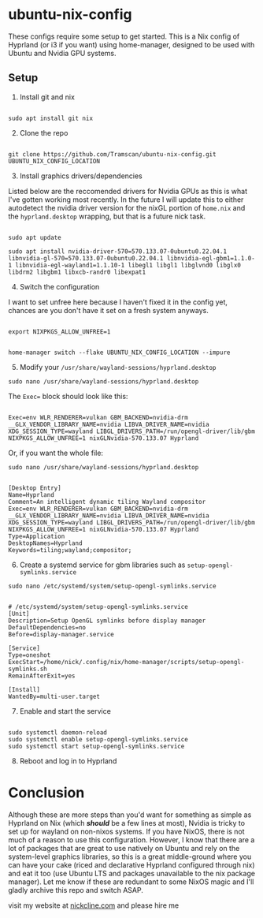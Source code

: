 # ubuntu-nix-config

These configs require some setup to get started. This is a Nix config of Hyprland (or i3 if you want) using home-manager, designed to be used with Ubuntu and Nvidia GPU systems. 

## Setup

1. Install git and nix

```

sudo apt install git nix

```

2. Clone the repo

```

git clone https://github.com/Tramscan/ubuntu-nix-config.git UBUNTU_NIX_CONFIG_LOCATION

```

3. Install graphics drivers/dependencies

Listed below are the reccomended drivers for Nvidia GPUs as this is what I've gotten working most recently. In the future I will update this to either autodetect the nvidia driver version for the nixGL portion of `home.nix` and the `hyprland.desktop` wrapping, but that is a future nick task.

```

sudo apt update

sudo apt install nvidia-driver-570=570.133.07-0ubuntu0.22.04.1 libnvidia-gl-570=570.133.07-0ubuntu0.22.04.1 libnvidia-egl-gbm1=1.1.0-1 libnvidia-egl-wayland1=1.1.10-1 libegl1 libgl1 libglvnd0 libglx0 libdrm2 libgbm1 libxcb-randr0 libexpat1

```

4. Switch the configuration

I want to set unfree here because I haven't fixed it in the config yet, chances are you don't have it set on a fresh system anyways.

```

export NIXPKGS_ALLOW_UNFREE=1

```

```

home-manager switch --flake UBUNTU_NIX_CONFIG_LOCATION --impure

```

5. Modify your `/usr/share/wayland-sessions/hyprland.desktop`

`sudo nano /usr/share/wayland-sessions/hyprland.desktop`

The `Exec=` block should look like this:

```

Exec=env WLR_RENDERER=vulkan GBM_BACKEND=nvidia-drm __GLX_VENDOR_LIBRARY_NAME=nvidia LIBVA_DRIVER_NAME=nvidia XDG_SESSION_TYPE=wayland LIBGL_DRIVERS_PATH=/run/opengl-driver/lib/gbm NIXPKGS_ALLOW_UNFREE=1 nixGLNvidia-570.133.07 Hyprland

```

Or, if you want the whole file:

`sudo nano /usr/share/wayland-sessions/hyprland.desktop`

```

[Desktop Entry]
Name=Hyprland
Comment=An intelligent dynamic tiling Wayland compositor
Exec=env WLR_RENDERER=vulkan GBM_BACKEND=nvidia-drm __GLX_VENDOR_LIBRARY_NAME=nvidia LIBVA_DRIVER_NAME=nvidia XDG_SESSION_TYPE=wayland LIBGL_DRIVERS_PATH=/run/opengl-driver/lib/gbm NIXPKGS_ALLOW_UNFREE=1 nixGLNvidia-570.133.07 Hyprland
Type=Application
DesktopNames=Hyprland
Keywords=tiling;wayland;compositor;

```

6. Create a systemd service for gbm libraries such as `setup-opengl-symlinks.service`

`sudo nano /etc/systemd/system/setup-opengl-symlinks.service`

```

# /etc/systemd/system/setup-opengl-symlinks.service
[Unit]
Description=Setup OpenGL symlinks before display manager
DefaultDependencies=no
Before=display-manager.service

[Service]
Type=oneshot
ExecStart=/home/nick/.config/nix/home-manager/scripts/setup-opengl-symlinks.sh
RemainAfterExit=yes

[Install]
WantedBy=multi-user.target

```

7. Enable and start the service

```

sudo systemctl daemon-reload
sudo systemctl enable setup-opengl-symlinks.service
sudo systemctl start setup-opengl-symlinks.service

```

8. Reboot and log in to Hyprland

# Conclusion

Although these are more steps than you'd want for something as simple as Hyprland on Nix (which ___should___ be a few lines at most), Nvidia is tricky to set up for wayland on non-nixos systems. If you have NixOS, there is not much of a reason to use this configuration. However, I know that there are a lot of packages that are great to use natively on Ubuntu and rely on the system-level graphics libraries, so this is a great middle-ground where you can have your cake (riced and declarative Hyprland configured through nix) and eat it too (use Ubuntu LTS and packages unavailable to the nix package manager). Let me know if these are redundant to some NixOS magic and I'll gladly archive this repo and switch ASAP.

visit my website at [nickcline.com](https://nickcline.com) and please hire me

